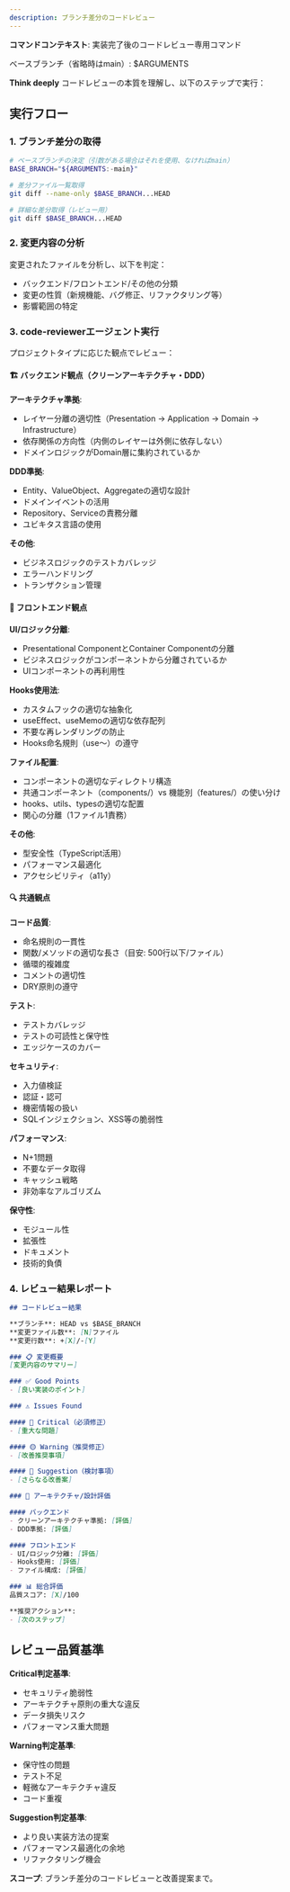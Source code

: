 ```yaml
---
description: ブランチ差分のコードレビュー
---
```


**コマンドコンテキスト**: 実装完了後のコードレビュー専用コマンド

ベースブランチ（省略時はmain）: $ARGUMENTS

**Think deeply** コードレビューの本質を理解し、以下のステップで実行：

## 実行フロー

### 1. ブランチ差分の取得

```bash
# ベースブランチの決定（引数がある場合はそれを使用、なければmain）
BASE_BRANCH="${ARGUMENTS:-main}"

# 差分ファイル一覧取得
git diff --name-only $BASE_BRANCH...HEAD

# 詳細な差分取得（レビュー用）
git diff $BASE_BRANCH...HEAD
```

### 2. 変更内容の分析

変更されたファイルを分析し、以下を判定：
- バックエンド/フロントエンド/その他の分類
- 変更の性質（新規機能、バグ修正、リファクタリング等）
- 影響範囲の特定

### 3. code-reviewerエージェント実行

プロジェクトタイプに応じた観点でレビュー：

#### 🏗️ バックエンド観点（クリーンアーキテクチャ・DDD）

**アーキテクチャ準拠**:
- レイヤー分離の適切性（Presentation → Application → Domain → Infrastructure）
- 依存関係の方向性（内側のレイヤーは外側に依存しない）
- ドメインロジックがDomain層に集約されているか

**DDD準拠**:
- Entity、ValueObject、Aggregateの適切な設計
- ドメインイベントの活用
- Repository、Serviceの責務分離
- ユビキタス言語の使用

**その他**:
- ビジネスロジックのテストカバレッジ
- エラーハンドリング
- トランザクション管理

#### 🎨 フロントエンド観点

**UI/ロジック分離**:
- Presentational ComponentとContainer Componentの分離
- ビジネスロジックがコンポーネントから分離されているか
- UIコンポーネントの再利用性

**Hooks使用法**:
- カスタムフックの適切な抽象化
- useEffect、useMemoの適切な依存配列
- 不要な再レンダリングの防止
- Hooks命名規則（use〜）の遵守

**ファイル配置**:
- コンポーネントの適切なディレクトリ構造
- 共通コンポーネント（components/）vs 機能別（features/）の使い分け
- hooks、utils、typesの適切な配置
- 関心の分離（1ファイル1責務）

**その他**:
- 型安全性（TypeScript活用）
- パフォーマンス最適化
- アクセシビリティ（a11y）

#### 🔍 共通観点

**コード品質**:
- 命名規則の一貫性
- 関数/メソッドの適切な長さ（目安: 500行以下/ファイル）
- 循環的複雑度
- コメントの適切性
- DRY原則の遵守

**テスト**:
- テストカバレッジ
- テストの可読性と保守性
- エッジケースのカバー

**セキュリティ**:
- 入力値検証
- 認証・認可
- 機密情報の扱い
- SQLインジェクション、XSS等の脆弱性

**パフォーマンス**:
- N+1問題
- 不要なデータ取得
- キャッシュ戦略
- 非効率なアルゴリズム

**保守性**:
- モジュール性
- 拡張性
- ドキュメント
- 技術的負債

### 4. レビュー結果レポート

```markdown
## コードレビュー結果

**ブランチ**: HEAD vs $BASE_BRANCH
**変更ファイル数**: [N]ファイル
**変更行数**: +[X]/-[Y]

### 📋 変更概要
[変更内容のサマリー]

### ✅ Good Points
- [良い実装のポイント]

### ⚠️ Issues Found

#### 🔴 Critical（必須修正）
- [重大な問題]

#### 🟡 Warning（推奨修正）
- [改善推奨事項]

#### 🔵 Suggestion（検討事項）
- [さらなる改善案]

### 🎯 アーキテクチャ/設計評価

#### バックエンド
- クリーンアーキテクチャ準拠: [評価]
- DDD準拠: [評価]

#### フロントエンド
- UI/ロジック分離: [評価]
- Hooks使用: [評価]
- ファイル構成: [評価]

### 📊 総合評価
品質スコア: [X]/100

**推奨アクション**:
- [次のステップ]
```

## レビュー品質基準

**Critical判定基準**:
- セキュリティ脆弱性
- アーキテクチャ原則の重大な違反
- データ損失リスク
- パフォーマンス重大問題

**Warning判定基準**:
- 保守性の問題
- テスト不足
- 軽微なアーキテクチャ違反
- コード重複

**Suggestion判定基準**:
- より良い実装方法の提案
- パフォーマンス最適化の余地
- リファクタリング機会

**スコープ**: ブランチ差分のコードレビューと改善提案まで。
